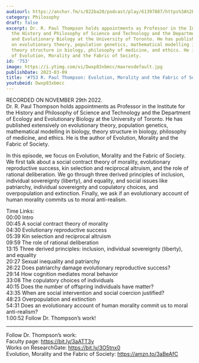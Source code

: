```yaml
---
audiourl: https://anchor.fm/s/822ba20/podcast/play/61397887/https%3A%2F%2Fd3ctxlq1ktw2nl.cloudfront.net%2Fstaging%2F2022-10-29%2F41c980b7-ee76-01c0-c5b2-2ac0bc27ef9d.m4a
category: Philosophy
draft: false
excerpt: Dr. R. Paul Thompson holds appointments as Professor in the Institute for
  the History and Philosophy of Science and Technology and the Department of Ecology
  and Evolutionary Biology at the University of Toronto. He has published extensively
  on evolutionary theory, population genetics, mathematical modelling in biology,
  theory structure in biology, philosophy of medicine, and ethics. He is the author
  of Evolution, Morality and the Fabric of Society.
id: '753'
image: https://i.ytimg.com/vi/Dwxp83xbmcc/maxresdefault.jpg
publishDate: 2023-03-09
title: '#753 R. Paul Thompson: Evolution, Morality and the Fabric of Society'
youtubeid: Dwxp83xbmcc
---
```

<div class="timelinks">

RECORDED ON NOVEMBER 29th 2022.  
Dr. R. Paul Thompson holds appointments as Professor in the Institute for the History and Philosophy of Science and Technology and the Department of Ecology and Evolutionary Biology at the University of Toronto. He has published extensively on evolutionary theory, population genetics, mathematical modelling in biology, theory structure in biology, philosophy of medicine, and ethics. He is the author of Evolution, Morality and the Fabric of Society.

In this episode, we focus on Evolution, Morality and the Fabric of Society. We first talk about a social contract theory of morality, evolutionary reproductive success, kin selection and reciprocal altruism, and the role of rational deliberation. We go through three derived principles of inclusion, individual sovereignty (liberty), and equality, and social issues like patriarchy, individual sovereignty and copulatory choices, and overpopulation and extinction. Finally, we ask if an evolutionary account of human morality commits us to moral anti-realism.

Time Links:  
<time>00:00</time> Intro  
<time>00:45</time> A social contract theory of morality  
<time>04:30</time> Evolutionary reproductive success  
<time>05:39</time> Kin selection and reciprocal altruism  
<time>09:59</time> The role of rational deliberation  
<time>13:15</time> Three derived principles: inclusion, individual sovereignty (liberty), and equality  
<time>20:27</time> Sexual inequality and patriarchy  
<time>26:22</time> Does patriarchy damage evolutionary reproductive success?  
<time>29:14</time> How cognition mediates moral behavior  
<time>33:08</time> The copulatory choices of individuals  
<time>40:15</time> Does the number of offspring individuals have matter?  
<time>43:35</time> When are social intervention and social coercion justified?  
<time>48:23</time> Overpopulation and extinction  
<time>54:31</time> Does an evolutionary account of human morality commit us to moral anti-realism?  
<time>1:00:52</time> Follow Dr. Thompson’s work!

---

Follow Dr. Thompson’s work:  
Faculty page: https://bit.ly/3aATT3y  
Works on ResearchGate: https://bit.ly/3O5tnx0  
Evolution, Morality and the Fabric of Society: https://amzn.to/3aBeAfC
</div>


